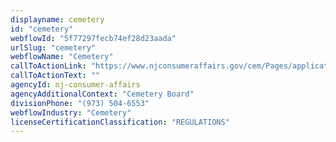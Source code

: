 ```yaml
---
displayname: cemetery
id: "cemetery"
webflowId: "5f77297fecb74ef28d23aada"
urlSlug: "cemetery"
webflowName: "Cemetery"
callToActionLink: "https://www.njconsumeraffairs.gov/cem/Pages/applications.aspx"
callToActionText: ""
agencyId: nj-consumer-affairs
agencyAdditionalContext: "Cemetery Board"
divisionPhone: "(973) 504-6553"
webflowIndustry: "Cemetery"
licenseCertificationClassification: "REGULATIONS"
---
```

